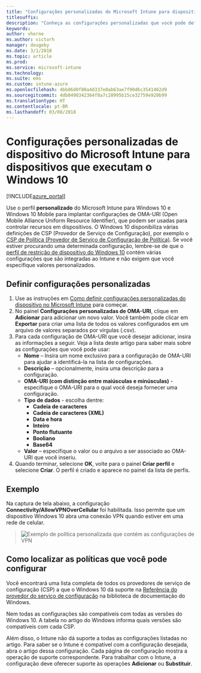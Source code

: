 ```yaml
---
title: "Configurações personalizadas do Microsoft Intune para dispositivos que executam o Windows 10"
titlesuffix: 
description: "Conheça as configurações personalizadas que você pode definir em um perfil personalizado do Windows 10."
keywords: 
author: vhorne
ms.author: victorh
manager: dougeby
ms.date: 3/1/2018
ms.topic: article
ms.prod: 
ms.service: microsoft-intune
ms.technology: 
ms.suite: ems
ms.custom: intune-azure
ms.openlocfilehash: 4bb86d0f80a4d337e0ab63ae7f90d6c3541462d9
ms.sourcegitcommit: 4db0498342364f8a7c28995b15ce32759e920b99
ms.translationtype: HT
ms.contentlocale: pt-BR
ms.lasthandoff: 03/08/2018
---
```

# <a name="microsoft-intune-custom-device-settings-for-devices-running-windows-10"></a>Configurações personalizadas de dispositivo do Microsoft Intune para dispositivos que executam o Windows 10

[!INCLUDE[azure_portal](./includes/azure_portal.md)]

 Use o perfil **personalizado** do Microsoft Intune para Windows 10 e Windows 10 Mobile para implantar configurações de OMA-URI (Open Mobile Alliance Uniform Resource Identifier), que podem ser usadas para controlar recursos em dispositivos. O Windows 10 disponibiliza várias definições de CSP (Provedor de Serviço de Configuração), por exemplo o [CSP de Política (Provedor de Serviço de Configuração de Política)](https://technet.microsoft.com/itpro/windows/manage/how-it-pros-can-use-configuration-service-providers).
Se você estiver procurando uma determinada configuração, lembre-se de que o [perfil de restrição de dispositivo do Windows 10](device-restrictions-windows-10.md) contém várias configurações que são integradas ao Intune e não exigem que você especifique valores personalizados.

## <a name="configure-custom-settings"></a>Definir configurações personalizadas

1. Use as instruções em [Como definir configurações personalizadas do dispositivo no Microsoft Intune](custom-settings-configure.md) para começar.
1. No painel **Configurações personalizadas de OMA-URI**, clique em **Adicionar** para adicionar um novo valor. Você também pode clicar em **Exportar** para criar uma lista de todos os valores configurados em um arquivo de valores separados por vírgulas (.csv).
1. Para cada configuração de OMA-URI que você desejar adicionar, insira as informações a seguir. Veja a lista deste artigo para saber mais sobre as configurações que você pode usar:
    - **Nome** – Insira um nome exclusivo para a configuração de OMA-URI para ajudar a identificá-la na lista de configurações.
    - **Descrição** – opcionalmente, insira uma descrição para a configuração.
    - **OMA-URI (com distinção entre maiúsculas e minúsculas)** - especifique o OMA-URI para o qual você deseja fornecer uma configuração.
    - **Tipo de dados** - escolha dentre:
        - **Cadeia de caracteres**
        - **Cadeia de caracteres (XML)**
        - **Data e hora**
        - **Inteiro**
        - **Ponto flutuante**
        - **Booliano**
        - **Base64**
    - **Valor** – especifique o valor ou o arquivo a ser associado ao OMA-URI que você inseriu.
1. Quando terminar, selecione **OK**, volte para o painel **Criar perfil** e selecione **Criar**.
O perfil é criado e aparece no painel da lista de perfis.

## <a name="example"></a>Exemplo
Na captura de tela abaixo, a configuração **Connectivity/AllowVPNOverCellular** foi habilitada. Isso permite que um dispositivo Windows 10 abra uma conexão VPN quando estiver em uma rede de celular.

> ![Exemplo de política personalizada que contém as configurações de VPN](./media/custom-policy-example.png)


## <a name="how-to-find-the-policies-you-can-configure"></a>Como localizar as políticas que você pode configurar

Você encontrará uma lista completa de todos os provedores de serviço de configuração (CSP) a que o Windows 10 dá suporte na [Referência do provedor do serviço de configuração](https://msdn.microsoft.com/windows/hardware/commercialize/customize/mdm/configuration-service-provider-reference) na biblioteca de documentação do Windows.

Nem todas as configurações são compatíveis com todas as versões do Windows 10. A tabela no artigo do Windows informa quais versões são compatíveis com cada CSP.

Além disso, o Intune não dá suporte a todas as configurações listadas no artigo. Para saber se o Intune é compatível com a configuração desejada, abra o artigo dessa configuração. Cada página de configuração mostra a operação de suporte correspondente. Para trabalhar com o Intune, a configuração deve oferecer suporte às operações **Adicionar** ou **Substituir**.
